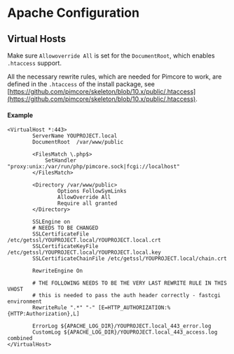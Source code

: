 # Apache Configuration 

## Virtual Hosts
Make sure `Allowoverride All` is set for the `DocumentRoot`, which enables `.htaccess` support. 

All the necessary rewrite rules, which are needed for Pimcore to work, are defined in the `.htaccess` of the install package, 
see [https://github.com/pimcore/skeleton/blob/10.x/public/.htaccess](https://github.com/pimcore/skeleton/blob/10.x/public/.htaccess). 

#### Example 
```
<VirtualHost *:443>
        ServerName YOUPROJECT.local
        DocumentRoot  /var/www/public

        <FilesMatch \.php$>
            SetHandler "proxy:unix:/var/run/php/pimcore.sock|fcgi://localhost"
        </FilesMatch>

        <Directory /var/www/public>
                Options FollowSymLinks
                AllowOverride All
                Require all granted
        </Directory>

        SSLEngine on
        # NEEDS TO BE CHANGED
        SSLCertificateFile /etc/getssl/YOUPROJECT.local/YOUPROJECT.local.crt
        SSLCertificateKeyFile /etc/getssl/YOUPROJECT.local/YOUPROJECT.local.key
        SSLCertificateChainFile /etc/getssl/YOUPROJECT.local/chain.crt

        RewriteEngine On

        # THE FOLLOWING NEEDS TO BE THE VERY LAST REWRITE RULE IN THIS VHOST
        # this is needed to pass the auth header correctly - fastcgi environment
        RewriteRule ".*" "-" [E=HTTP_AUTHORIZATION:%{HTTP:Authorization},L]

        ErrorLog ${APACHE_LOG_DIR}/YOUPROJECT.local_443_error.log
        CustomLog ${APACHE_LOG_DIR}/YOUPROJECT.local_443_access.log combined
</VirtualHost>
```

